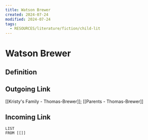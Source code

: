 ```yaml
---
title: Watson Brewer
created: 2024-07-24
modified: 2024-07-24
tags:
  - RESOURCES/literature/fiction/child-lit
---
```

# Watson Brewer
## Definition
## Outgoing Link
[[Kristy's Family - Thomas-Brewer]]; [[Parents - Thomas-Brewer]]
## Incoming Link
```dataview
LIST
FROM [[]]
```
